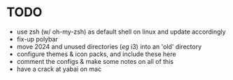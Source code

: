 # TODO

- use zsh (w/ oh-my-zsh) as default shell on linux and update accordingly
- fix-up polybar
- move 2024 and unused directories (*eg* i3) into an 'old' directory
- configure themes & icon packs, and include these here
- comment the configs & make some notes on all of this
- have a crack at yabai on mac


